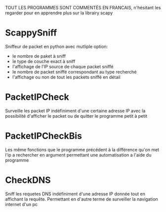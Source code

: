 TOUT LES PROGRAMMES SONT COMMENTÉS EN FRANCAIS, n'hésitant les regarder pour en apprendre plus sur la librairy scapy

# ScappySniff
Sniffeur de packet en python avec mutliple option:
- le nombre de paket à sniff
- le type de couche exact à sniff
- l'affichage de l'IP source de chaque packet sniffé
- le nombre de packet sniffé correspondant au type recherché
- l'affichage ou non de tout les packets sniffé en détail

# PacketIPCheck
Surveille les packet IP indéfiniment d'une certaine adresse IP avec la possibilité d'afficher le packet ou de quitter le programme petit à petit

# PacketIPCheckBis
Les même fonctions que le programme précédent à la différence qu'on met l'ip a rechercher en argument permettant une automatisation a l'aide du programme

# CheckDNS
Sniff les requetes DNS indéfiniment d'une adresse IP donnée tout en affichant la requête.
Permettant en d'autre terme de surveiller la navigation internet d'un pc
